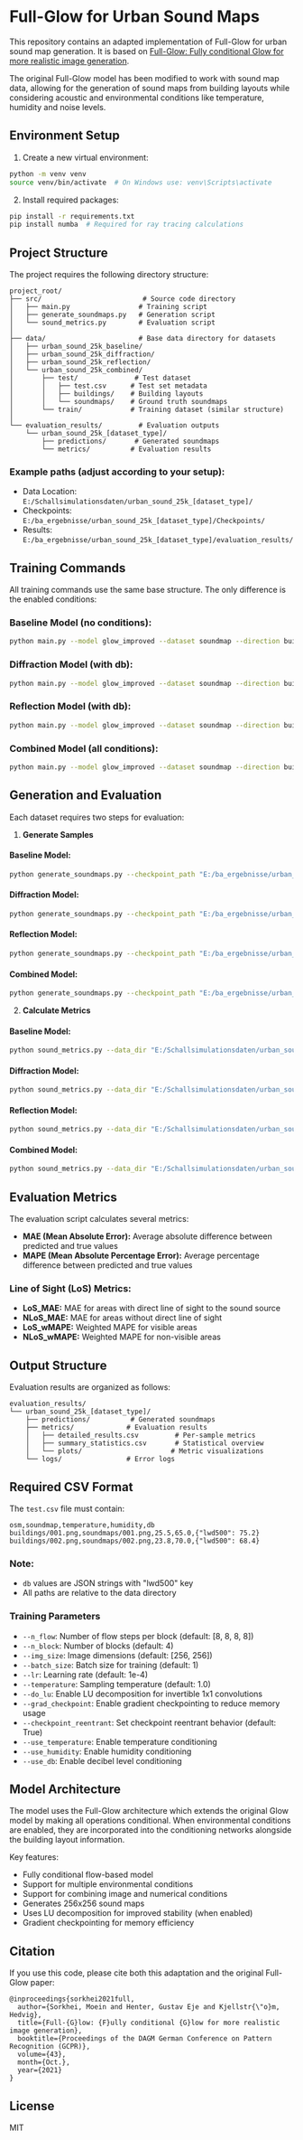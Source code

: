 # Full-Glow for Urban Sound Maps

This repository contains an adapted implementation of Full-Glow for urban sound map generation. It is based on [Full-Glow: Fully conditional Glow for more realistic image generation](https://arxiv.org/abs/2012.05846).

The original Full-Glow model has been modified to work with sound map data, allowing for the generation of sound maps from building layouts while considering acoustic and environmental conditions like temperature, humidity and noise levels.

## Environment Setup

1. Create a new virtual environment:
```bash
python -m venv venv
source venv/bin/activate  # On Windows use: venv\Scripts\activate
```

2. Install required packages:
```bash
pip install -r requirements.txt
pip install numba  # Required for ray tracing calculations
```

## Project Structure

The project requires the following directory structure:
```
project_root/
├── src/                         # Source code directory
│   ├── main.py                 # Training script
│   ├── generate_soundmaps.py   # Generation script
│   └── sound_metrics.py        # Evaluation script
│
├── data/                       # Base data directory for datasets
│   ├── urban_sound_25k_baseline/
│   ├── urban_sound_25k_diffraction/
│   ├── urban_sound_25k_reflection/
│   └── urban_sound_25k_combined/
│       ├── test/              # Test dataset
│       │   ├── test.csv      # Test set metadata
│       │   ├── buildings/    # Building layouts
│       │   └── soundmaps/    # Ground truth soundmaps
│       └── train/            # Training dataset (similar structure)
│
└── evaluation_results/         # Evaluation outputs
    └── urban_sound_25k_[dataset_type]/
        ├── predictions/       # Generated soundmaps
        └── metrics/          # Evaluation results
```

### Example paths (adjust according to your setup):
- Data Location: `E:/Schallsimulationsdaten/urban_sound_25k_[dataset_type]/`
- Checkpoints: `E:/ba_ergebnisse/urban_sound_25k_[dataset_type]/Checkpoints/`
- Results: `E:/ba_ergebnisse/urban_sound_25k_[dataset_type]/evaluation_results/`

## Training Commands

All training commands use the same base structure. The only difference is the enabled conditions:

### Baseline Model (no conditions):
```bash
python main.py --model glow_improved --dataset soundmap --direction building2soundmap --img_size 256 256 --n_block 4 --n_flow 8 8 8 8 --do_lu --reg_factor 0.0001 --grad_checkpoint
```

### Diffraction Model (with db):
```bash
python main.py --model glow_improved --dataset soundmap --direction building2soundmap --img_size 256 256 --n_block 4 --n_flow 8 8 8 8 --do_lu --reg_factor 0.0001 --grad_checkpoint --use_db
```

### Reflection Model (with db):
```bash
python main.py --model glow_improved --dataset soundmap --direction building2soundmap --img_size 256 256 --n_block 4 --n_flow 8 8 8 8 --do_lu --reg_factor 0.0001 --grad_checkpoint --use_db
```

### Combined Model (all conditions):
```bash
python main.py --model glow_improved --dataset soundmap --direction building2soundmap --img_size 256 256 --n_block 4 --n_flow 8 8 8 8 --do_lu --reg_factor 0.0001 --grad_checkpoint --use_temperature --use_humidity --use_db
```

## Generation and Evaluation

Each dataset requires two steps for evaluation:

1. **Generate Samples**

#### Baseline Model:
```bash
python generate_soundmaps.py --checkpoint_path "E:/ba_ergebnisse/urban_sound_25k_baseline/Checkpoints/soundmap/256x256/glow_improved/building2soundmap" --dataset_path "E:/Schallsimulationsdaten/urban_sound_25k_baseline/test" --output_base "E:/ba_ergebnisse/urban_sound_25k_baseline/evaluation_results" --model_type "urban_sound_25k_baseline"
```

#### Diffraction Model:
```bash
python generate_soundmaps.py --checkpoint_path "E:/ba_ergebnisse/urban_sound_25k_diffraction/Checkpoints/soundmap/256x256/glow_improved/building2soundmap" --dataset_path "E:/Schallsimulationsdaten/urban_sound_25k_diffraction/test" --output_base "E:/ba_ergebnisse/urban_sound_25k_diffraction/evaluation_results" --model_type "urban_sound_25k_diffraction" --use_db
```

#### Reflection Model:
```bash
python generate_soundmaps.py --checkpoint_path "E:/ba_ergebnisse/urban_sound_25k_reflection/Checkpoints/soundmap/256x256/glow_improved/building2soundmap" --dataset_path "E:/Schallsimulationsdaten/urban_sound_25k_reflection/test" --output_base "E:/ba_ergebnisse/urban_sound_25k_reflection/evaluation_results" --model_type "urban_sound_25k_reflection" --use_db
```

#### Combined Model:
```bash
python generate_soundmaps.py --checkpoint_path "E:/ba_ergebnisse/urban_sound_25k_combined/Checkpoints/soundmap/256x256/glow_improved/building2soundmap" --dataset_path "E:/Schallsimulationsdaten/urban_sound_25k_combined/test" --output_base "E:/ba_ergebnisse/urban_sound_25k_combined/evaluation_results" --model_type "urban_sound_25k_combined" --use_temperature --use_humidity --use_db
```

2. **Calculate Metrics**

#### Baseline Model:
```bash
python sound_metrics.py --data_dir "E:/Schallsimulationsdaten/urban_sound_25k_baseline/test" --pred_dir "E:/ba_ergebnisse/urban_sound_25k_baseline/evaluation_results/urban_sound_25k_baseline/predictions" --output_dir "E:/ba_ergebnisse/urban_sound_25k_baseline/evaluation_results" --model_type "urban_sound_25k_baseline"
```

#### Diffraction Model:
```bash
python sound_metrics.py --data_dir "E:/Schallsimulationsdaten/urban_sound_25k_diffraction/test" --pred_dir "E:/ba_ergebnisse/urban_sound_25k_diffraction/evaluation_results/urban_sound_25k_diffraction/predictions" --output_dir "E:/ba_ergebnisse/urban_sound_25k_diffraction/evaluation_results" --model_type "urban_sound_25k_diffraction"
```

#### Reflection Model:
```bash
python sound_metrics.py --data_dir "E:/Schallsimulationsdaten/urban_sound_25k_reflection/test" --pred_dir "E:/ba_ergebnisse/urban_sound_25k_reflection/evaluation_results/urban_sound_25k_reflection/predictions" --output_dir "E:/ba_ergebnisse/urban_sound_25k_reflection/evaluation_results" --model_type "urban_sound_25k_reflection"
```

#### Combined Model:
```bash
python sound_metrics.py --data_dir "E:/Schallsimulationsdaten/urban_sound_25k_combined/test" --pred_dir "E:/ba_ergebnisse/urban_sound_25k_combined/evaluation_results/urban_sound_25k_combined/predictions" --output_dir "E:/ba_ergebnisse/urban_sound_25k_combined/evaluation_results" --model_type "urban_sound_25k_combined"
```

## Evaluation Metrics

The evaluation script calculates several metrics:
- **MAE (Mean Absolute Error):** Average absolute difference between predicted and true values
- **MAPE (Mean Absolute Percentage Error):** Average percentage difference between predicted and true values

### Line of Sight (LoS) Metrics:
- **LoS_MAE:** MAE for areas with direct line of sight to the sound source
- **NLoS_MAE:** MAE for areas without direct line of sight
- **LoS_wMAPE:** Weighted MAPE for visible areas
- **NLoS_wMAPE:** Weighted MAPE for non-visible areas

## Output Structure

Evaluation results are organized as follows:
```
evaluation_results/
└── urban_sound_25k_[dataset_type]/
    ├── predictions/          # Generated soundmaps
    ├── metrics/             # Evaluation results
    │   ├── detailed_results.csv         # Per-sample metrics
    │   ├── summary_statistics.csv       # Statistical overview
    │   └── plots/                      # Metric visualizations
    └── logs/                # Error logs
```

## Required CSV Format

The `test.csv` file must contain:
```csv
osm,soundmap,temperature,humidity,db
buildings/001.png,soundmaps/001.png,25.5,65.0,{"lwd500": 75.2}
buildings/002.png,soundmaps/002.png,23.8,70.0,{"lwd500": 68.4}
```

### Note:
- `db` values are JSON strings with "lwd500" key
- All paths are relative to the data directory

### Training Parameters

- `--n_flow`: Number of flow steps per block (default: [8, 8, 8, 8])
- `--n_block`: Number of blocks (default: 4) 
- `--img_size`: Image dimensions (default: [256, 256])
- `--batch_size`: Batch size for training (default: 1)
- `--lr`: Learning rate (default: 1e-4)
- `--temperature`: Sampling temperature (default: 1.0)
- `--do_lu`: Enable LU decomposition for invertible 1x1 convolutions
- `--grad_checkpoint`: Enable gradient checkpointing to reduce memory usage
- `--checkpoint_reentrant`: Set checkpoint reentrant behavior (default: True)
- `--use_temperature`: Enable temperature conditioning
- `--use_humidity`: Enable humidity conditioning
- `--use_db`: Enable decibel level conditioning

## Model Architecture

The model uses the Full-Glow architecture which extends the original Glow model by making all operations conditional. When environmental conditions are enabled, they are incorporated into the conditioning networks alongside the building layout information.

Key features:
- Fully conditional flow-based model
- Support for multiple environmental conditions
- Support for combining image and numerical conditions
- Generates 256x256 sound maps
- Uses LU decomposition for improved stability (when enabled)
- Gradient checkpointing for memory efficiency

## Citation

If you use this code, please cite both this adaptation and the original Full-Glow paper:

```
@inproceedings{sorkhei2021full,
  author={Sorkhei, Moein and Henter, Gustav Eje and Kjellstr{\"o}m, Hedvig},
  title={Full-{G}low: {F}ully conditional {G}low for more realistic image generation},
  booktitle={Proceedings of the DAGM German Conference on Pattern Recognition (GCPR)},
  volume={43},
  month={Oct.},
  year={2021}
}
```

## License
MIT